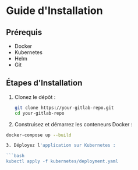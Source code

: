 # Guide d'Installation

## Prérequis
- Docker
- Kubernetes
- Helm
- Git

## Étapes d'Installation
1. Clonez le dépôt :
   ```bash
   git clone https://your-gitlab-repo.git
   cd your-gitlab-repo

2. Construisez et démarrez les conteneurs Docker :
  ```bash
 docker-compose up --build

3. Déployez l'application sur Kubernetes :

```bash
kubectl apply -f kubernetes/deployment.yaml
